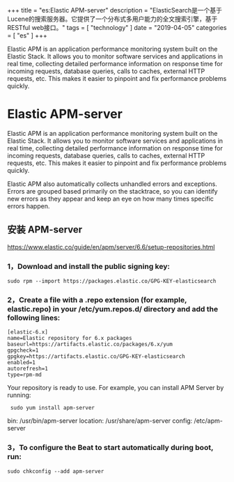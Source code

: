 +++
title = "es:Elastic APM-server"
description = "ElasticSearch是一个基于Lucene的搜索服务器。它提供了一个分布式多用户能力的全文搜索引擎，基于RESTful web接口。"
tags = [
    "technology"
]
date = "2019-04-05"
categories = [
    "es"
]
+++

Elastic APM is an application performance monitoring system built on the Elastic Stack. It allows you to monitor software services and applications in real time, collecting detailed performance information on response time for incoming requests, database queries, calls to caches, external HTTP requests, etc. This makes it easier to pinpoint and fix performance problems quickly.

<!--more-->

# Elastic APM-server

Elastic APM is an application performance monitoring system built on the Elastic Stack. It allows you to monitor software services and applications in real time, collecting detailed performance information on response time for incoming requests, database queries, calls to caches, external HTTP requests, etc. This makes it easier to pinpoint and fix performance problems quickly.

Elastic APM also automatically collects unhandled errors and exceptions. Errors are grouped based primarily on the stacktrace, so you can identify new errors as they appear and keep an eye on how many times specific errors happen.

##  安装 APM-server

https://www.elastic.co/guide/en/apm/server/6.6/setup-repositories.html

### 1，Download and install the public signing key:

```sudo rpm --import https://packages.elastic.co/GPG-KEY-elasticsearch```

### 2，Create a file with a .repo extension (for example, elastic.repo) in your /etc/yum.repos.d/ directory and add the following lines:

``` 
[elastic-6.x]
name=Elastic repository for 6.x packages
baseurl=https://artifacts.elastic.co/packages/6.x/yum
gpgcheck=1
gpgkey=https://artifacts.elastic.co/GPG-KEY-elasticsearch
enabled=1
autorefresh=1
type=rpm-md
```

Your repository is ready to use. For example, you can install APM Server by running:

``` sudo yum install apm-server```

bin: /usr/bin/apm-server
location: /usr/share/apm-server
config: /etc/apm-server


### 3，To configure the Beat to start automatically during boot, run:

``` 
sudo chkconfig --add apm-server
```

